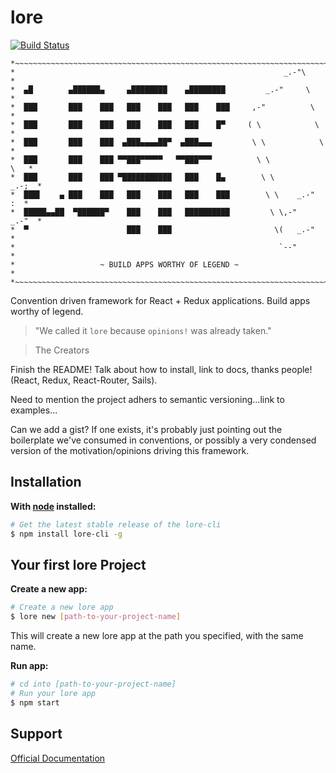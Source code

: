 # lore

[![Build Status][circle-image]][circle-url]

```
*~~~~~~~~~~~~~~~~~~~~~~~~~~~~~~~~~~~~~~~~~~~~~~~~~~~~~~~~~~~~~~~~~~~~~~~~~*
*                                                            _.-"\        *
*  ▄█        ▄██████▄     ▄████████    ▄████████         _.-"     \       *
*  ███       ███    ███   ███    ███   ███    ███     ,-"          \      *
*  ███       ███    ███   ███    ███   ███    █▀     ( \            \     *
*  ███       ███    ███  ▄███▄▄▄▄██▀  ▄███▄▄▄         \ \            \    *
*  ███       ███    ███ ▀▀███▀▀▀▀▀   ▀▀███▀▀▀          \ \            \   *
*  ███       ███    ███ ▀███████████   ███    █▄        \ \         _.-;  *
*  ███▌    ▄ ███    ███   ███    ███   ███    ███        \ \    _.-"   :  *
*  █████▄▄██  ▀██████▀    ███    ███   ██████████         \ \,-"    _.-"  *
*  ▀                      ███    ███                       \(   _.-"      *
*                                                           `--"          *
*                   ~ BUILD APPS WORTHY OF LEGEND ~                       *
*~~~~~~~~~~~~~~~~~~~~~~~~~~~~~~~~~~~~~~~~~~~~~~~~~~~~~~~~~~~~~~~~~~~~~~~~~*
```

Convention driven framework for React + Redux applications. Build apps worthy of legend.

>"We called it `lore` because `opinions!` was already taken."

> The Creators

Finish the README!  Talk about how to install, link to docs, thanks people! (React, Redux, React-Router, Sails).

Need to mention the project adhers to semantic versioning...link to examples...

Can we add a gist? If one exists, it's probably just pointing out the boilerplate we've consumed in conventions, or
possibly a very condensed version of the motivation/opinions driving this framework.

## Installation
**With [node](http://nodejs.org) installed:**
```sh
# Get the latest stable release of the lore-cli
$ npm install lore-cli -g
```

## Your first lore Project
**Create a new app:**
```sh
# Create a new lore app
$ lore new [path-to-your-project-name]
```
This will create a new lore app at the path you specified, with the same name.

**Run app:**
```sh
# cd into [path-to-your-project-name]
# Run your lore app
$ npm start
```
## Support
[Official Documentation](../master/docs)

[circle-url]: https://circleci.com/gh/storcery/lore
[circle-image]: https://circleci.com/gh/storcery/lore.svg?style=shield&circle-token=6ef9571387d0e08d802f6769026fcf91fc30459f
